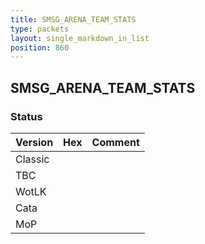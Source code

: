 ```yaml
---
title: SMSG_ARENA_TEAM_STATS
type: packets
layout: single_markdown_in_list
position: 860
---
```


## SMSG_ARENA_TEAM_STATS

### Status

Version | Hex | Comment
---------- | ---------- | ---------- 
Classic |  |  
TBC |  |  
WotLK |  |  
Cata |  |  
MoP |  |  